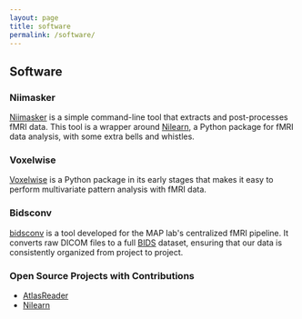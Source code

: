```yaml
---
layout: page
title: software
permalink: /software/
---
```


## Software

### Niimasker

[Niimasker](https://github.com/danjgale/nii-masker) is a simple command-line tool that extracts and post-processes fMRI data. This tool is a wrapper around [Nilearn](https://nilearn.github.io/index.html), a Python package for fMRI data analysis, with some extra bells and whistles.
### Voxelwise

[Voxelwise](https://github.com/danjgale/voxelwise) is a Python package in its early stages that makes it easy to perform multivariate pattern analysis with fMRI data.

### Bidsconv

[bidsconv](https://danjgale.github.io/bidsconv/) is a tool developed for the MAP lab's centralized fMRI pipeline. It converts raw DICOM files to a full [BIDS](https://bids.neuroimaging.io/) dataset, ensuring that our data is consistently organized from project to project. 

### Open Source Projects with Contributions
- [AtlasReader](https://github.com/miykael/atlasreader)
- [Nilearn](https://nilearn.github.io/index.html)